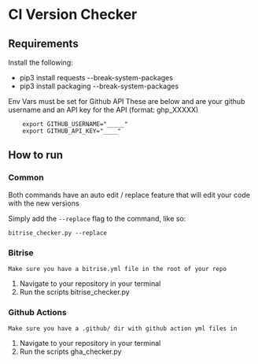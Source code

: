 # CI Version Checker

## Requirements

Install the following:

* pip3 install requests --break-system-packages
* pip3 install packaging --break-system-packages

Env Vars must be set for Github API
These are below and are your github username and an API key for the API (format: ghp_XXXXX)

```
    export GITHUB_USERNAME="_____"
    export GITHUB_API_KEY="____"
```

## How to run

### Common

Both commands have an auto edit / replace feature that will edit your code with the new versions

Simply add the `--replace` flag to the command, like so:

```
bitrise_checker.py --replace
```

### Bitrise

`Make sure you have a bitrise.yml file in the root of your repo`

1. Navigate to your repository in your terminal
2. Run the scripts bitrise_checker.py

### Github Actions

`Make sure you have a .github/ dir with github action yml files in`

1. Navigate to your repository in your terminal
2. Run the scripts gha_checker.py
